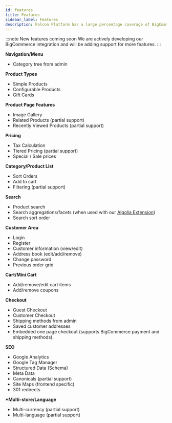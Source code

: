 ```yaml
---
id: features
title: Features
sidebar_label: Features
description: Falcon Platform has a large percentage coverage of BigCommerce features.
---
```


:::note New features coming soon
We are actively developing our BigCommerce integration and will be adding support for more features.
:::

**Navigation/Menu**

- Category tree from admin

**Product Types**

- Simple Products
- Configurable Products
- Gift Cards

**Product Page Features**

- Image Gallery
- Related Products (partial support)
- Recently Viewed Products (partial support)

**Pricing**

- Tax Calculation
- Tiered Pricing (partial support)
- Special / Sale prices

**Category/Product List**

- Sort Orders
- Add to cart
- Filtering (partial support)

**Search**

- Product search
- Search aggregations/facets (when used with our [Algolia Extension](/platform/integration/algolia))
- Search sort order

**Customer Area**

- Login
- Register
- Customer information (view/edit)
- Address book (edit/add/remove)
- Change password
- Previous order grid

**Cart/Mini Cart**

- Add/remove/edit cart items
- Add/remove coupons

**Checkout**

- Guest Checkout
- Customer Checkout
- Shipping methods from admin
- Saved customer addresses
- Embedded one page checkout (supports BigCommerce payment and shipping methods).

**SEO**

- Google Analytics
- Google Tag Manager
- Structured Data (Schema)
- Meta Data
- Canonicals (partial support)
- Site Maps (frontend specific)
- 301 redirects

**\*Multi-store/Language**

- Multi-currency (partial support)
- Multi-language (partial support)
